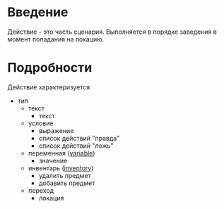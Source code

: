 # Введение #

Действие - это часть сценария. Выполняется в порядке заведения в момент попадания на локацию.


# Подробности #

Действие характеризуется

  * тип
    * текст
      * текст
    * условие
      * выражение
      * список действий "правда"
      * список действий "ложь"
    * переменная ([variable](variable.md))
      * значение
    * инвентарь ([inventory](inventory.md))
      * удалить предмет
      * добавить предмет
    * переход
      * локация